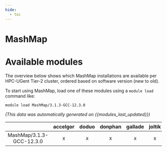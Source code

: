 ```yaml
---
hide:
  - toc
---
```


MashMap
=======

# Available modules


The overview below shows which MashMap installations are available per HPC-UGent Tier-2 cluster, ordered based on software version (new to old).

To start using MashMap, load one of these modules using a `module load` command like:

```shell
module load MashMap/3.1.3-GCC-12.3.0
```

*(This data was automatically generated on {{modules_last_updated}})*  

| |accelgor|doduo|donphan|gallade|joltik|shinx|
| :---: | :---: | :---: | :---: | :---: | :---: | :---: |
|MashMap/3.1.3-GCC-12.3.0|x|x|x|x|x|x|
